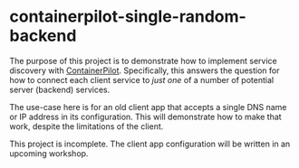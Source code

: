 # containerpilot-single-random-backend

The purpose of this project is to demonstrate how to implement service discovery with [ContainerPilot](https://www.joyent.com/containerpilot). Specifically, this answers the question for how to connect each client service to _just one_ of a number of potential server (backend) services.

The use-case here is for an old client app that accepts a single DNS name or IP address in its configuration. This will demonstrate how to make that work, despite the limitations of the client.

This project is incomplete. The client app configuration will be written in an upcoming workshop.